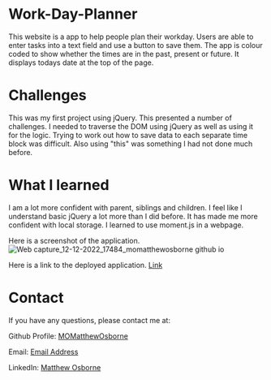 # Work-Day-Planner
This website is a app to help people plan their workday. Users are able to enter tasks into a text field and use a button to save them. The app is colour coded to show whether the times are in the past, present or future. It displays todays date at the top of the page.

# Challenges

This was my first project using jQuery. This presented a number of challenges. I needed to traverse the DOM using jQuery as well as using it for the logic. Trying to work out how to save data to each separate time block was difficult. Also using "this" was something I had not done much before.

# What I learned

I am a lot more confident with parent, siblings and children. I feel like I understand basic jQuery a lot more than I did before. It has made me more confident with local storage. I learned to use moment.js in a webpage.

Here is a screenshot of the application.
![Web capture_12-12-2022_17484_momatthewosborne github io](https://user-images.githubusercontent.com/109035827/207117183-23bd4432-9609-48c4-b101-2e1610012f3c.jpeg)


Here is a link to the deployed application. [Link](https://momatthewosborne.github.io/Work-Day-Planner/)



# Contact

If you have any questions, please contact me at: 
 
  Github Profile: [MOMatthewOsborne ](https://github.com/MOMatthewOsborne )  

  Email:  [Email Address](momatthewosborne1@gmail.com)

  LinkedIn: [Matthew Osborne](https://www.linkedin.com/in/matthew-osborne-ba9192247  )